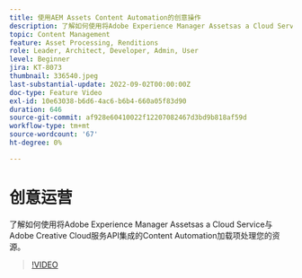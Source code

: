 ```yaml
---
title: 使用AEM Assets Content Automation的创意操作
description: 了解如何使用将Adobe Experience Manager Assetsas a Cloud Service与Adobe Creative Cloud服务API集成的Content Automation加载项处理您的资源。
topic: Content Management
feature: Asset Processing, Renditions
role: Leader, Architect, Developer, Admin, User
level: Beginner
jira: KT-8073
thumbnail: 336540.jpeg
last-substantial-update: 2022-09-02T00:00:00Z
doc-type: Feature Video
exl-id: 10e63038-b6d6-4ac6-b6b4-660a05f83d90
duration: 646
source-git-commit: af928e60410022f12207082467d3bd9b818af59d
workflow-type: tm+mt
source-wordcount: '67'
ht-degree: 0%

---
```


# 创意运营

了解如何使用将Adobe Experience Manager Assetsas a Cloud Service与Adobe Creative Cloud服务API集成的Content Automation加载项处理您的资源。

>[!VIDEO](https://video.tv.adobe.com/v/336540?quality=12&learn=on)
